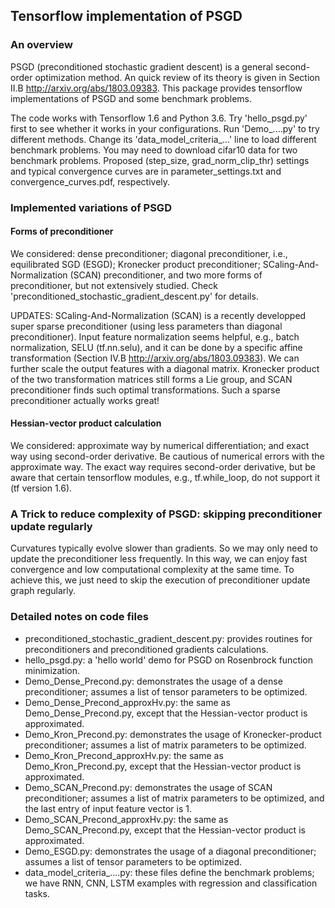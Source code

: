 ## Tensorflow implementation of PSGD
### An overview
PSGD (preconditioned stochastic gradient descent) is a general second-order optimization method. An quick review of its theory is given in Section II.B http://arxiv.org/abs/1803.09383. This package provides tensorflow implementations of PSGD and some benchmark problems.

The code works with Tensorflow 1.6 and Python 3.6. Try 'hello_psgd.py' first to see whether it works in your configurations. Run 'Demo_....py' to try different methods. Change its 'data_model_criteria_...' line to load different benchmark problems. You may need to download cifar10 data for two benchmark problems. Proposed (step_size, grad_norm_clip_thr) settings and typical convergence curves are in parameter_settings.txt and convergence_curves.pdf, respectively.     

### Implemented variations of PSGD 
#### Forms of preconditioner
We considered: dense preconditioner; diagonal preconditioner, i.e., equilibrated SGD (ESGD); Kronecker product preconditioner; SCaling-And-Normalization (SCAN) preconditioner, and two more forms of preconditioner, but not extensively studied. Check 'preconditioned_stochastic_gradient_descent.py' for details.

UPDATES: SCaling-And-Normalization (SCAN) is a recently developped super sparse preconditioner (using less parameters than diagonal preconditioner). Input feature normalization seems helpful, e.g., batch normalization, SELU (tf.nn.selu), and it can be done by a specific affine transformation (Section IV.B http://arxiv.org/abs/1803.09383). We can further scale the output features with a diagonal matrix. Kronecker product of the two transformation matrices still forms a Lie group, and SCAN preconditioner finds such optimal transformations. Such a sparse preconditioner actually works great!      
#### Hessian-vector product calculation
We considered: approximate way by numerical differentiation; and exact way using second-order derivative. Be cautious of numerical errors with the approximate way. The exact way requires second-order derivative, but be aware that certain tensorflow modules, e.g., tf.while_loop, do not support it (tf version 1.6).
### A Trick to reduce complexity of PSGD: skipping preconditioner update regularly
Curvatures typically evolve slower than gradients. So we may only need to update the preconditioner less frequently. In this way, we can enjoy fast convergence and low computational complexity at the same time. To achieve this, we just need to skip the execution of preconditioner update graph regularly.
### Detailed notes on code files
* preconditioned_stochastic_gradient_descent.py: provides routines for preconditioners and preconditioned gradients calculations.
* hello_psgd.py: a 'hello world' demo for PSGD on Rosenbrock function minimization. 
* Demo_Dense_Precond.py: demonstrates the usage of a dense preconditioner; assumes a list of tensor parameters to be optimized. 
* Demo_Dense_Precond_approxHv.py: the same as Demo_Dense_Precond.py, except that the Hessian-vector product is approximated.
* Demo_Kron_Precond.py: demonstrates the usage of Kronecker-product preconditioner; assumes a list of matrix parameters to be optimized. 
* Demo_Kron_Precond_approxHv.py: the same as Demo_Kron_Precond.py, except that the Hessian-vector product is approximated.
* Demo_SCAN_Precond.py: demonstrates the usage of SCAN preconditioner; assumes a list of matrix parameters to be optimized, and the last entry of input feature vector is 1. 
* Demo_SCAN_Precond_approxHv.py: the same as Demo_SCAN_Precond.py, except that the Hessian-vector product is approximated.
* Demo_ESGD.py: demonstrates the usage of a diagonal preconditioner; assumes a list of tensor parameters to be optimized.
* data_model_criteria_....py: these files define the benchmark problems; we have RNN, CNN, LSTM examples with regression and classification tasks.

